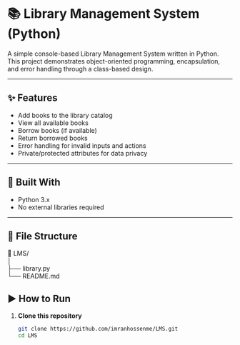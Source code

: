 # 📚 Library Management System (Python)

A simple console-based Library Management System written in Python. This project demonstrates object-oriented programming, encapsulation, and error handling through a class-based design.

---

## ✨ Features

- Add books to the library catalog
- View all available books
- Borrow books (if available)
- Return borrowed books
- Error handling for invalid inputs and actions
- Private/protected attributes for data privacy

---

## 🧱 Built With

- Python 3.x
- No external libraries required

---

## 📂 File Structure <br/>
📁 LMS/ <br/>
│<br/>
├── library.py<br/>
└── README.md<br/>

## ▶️ How to Run

1. **Clone this repository**  
   ```bash
   git clone https://github.com/imranhossenme/LMS.git
   cd LMS


